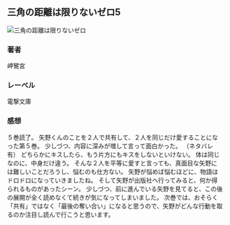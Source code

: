 ## 三角の距離は限りないゼロ5
![三角の距離は限りないゼロ](https://cdn.discordapp.com/attachments/1211570779934695494/1217743166724116480/1iJMkMA_cCR3Bz_8N6cfNzeAfKu59-L86ZWB4H7hTs595yJ5qQNAq4OvBgmT_.png?ex=660522b3&is=65f2adb3&hm=030b0769c785dedc6d83cbf92210822d5cd7b9db85ec94380b50bf4118eb938a&)
### 著者
岬鷺宮
### レーベル
電撃文庫
### 感想
５巻読了。
矢野くんのことを２人で共有して、２人を同じだけ愛することになった第５巻。
少しづつ、内容に深みが増して言って面白かった。
（ネタバレ有）
どちらかにキスしたら、もう片方にもキスをしないといけない。
体は同じなのに、中身だけ違う。
そんな２人を平等に愛すと言っても、真面目な矢野には難しいことだろうし、悩むのも仕方ない。
矢野が悩めば悩むほどに、物語はドロドロになっていきましたね。
そして矢野が出版社へ行ってみると、何か得られるものがあったシーン。
少しづつ、前に進んでいる矢野を見てると、この後の展開が全く読めなくて続きが気になってしまいました。
次巻では、おそらく「共有」ではなく「最後の奪い合い」になると思うので、矢野がどんな行動を取るのか注目し読んで行こうと思います。